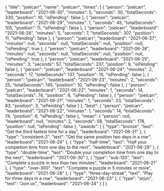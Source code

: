{
  "title": "joelcarr",
  "name": "joelcarr",
  "times": [
    {
      "person": "joelcarr",
      "leaderboard": "2021-06-30",
      "minutes": 5,
      "seconds": 30,
      "totalSeconds": 330,
      "position": 10,
      "isPending": false
    },
    {
      "person": "joelcarr",
      "leaderboard": "2021-06-29",
      "minutes": 1,
      "seconds": 45,
      "totalSeconds": 105,
      "position": 11,
      "isPending": false
    },
    {
      "person": "joelcarr",
      "leaderboard": "2021-06-28",
      "minutes": 5,
      "seconds": 7,
      "totalSeconds": 307,
      "position": 11,
      "isPending": false
    },
    {
      "person": "joelcarr",
      "leaderboard": "2021-06-27",
      "minutes": null,
      "seconds": null,
      "totalSeconds": null,
      "position": null,
      "isPending": true
    },
    {
      "person": "joelcarr",
      "leaderboard": "2021-06-26",
      "minutes": null,
      "seconds": null,
      "totalSeconds": null,
      "position": null,
      "isPending": true
    },
    {
      "person": "joelcarr",
      "leaderboard": "2021-06-25",
      "minutes": 3,
      "seconds": 57,
      "totalSeconds": 237,
      "position": 9,
      "isPending": false
    },
    {
      "person": "joelcarr",
      "leaderboard": "2021-06-24",
      "minutes": 2,
      "seconds": 17,
      "totalSeconds": 137,
      "position": 10,
      "isPending": false
    },
    {
      "person": "joelcarr",
      "leaderboard": "2021-06-23",
      "minutes": 2,
      "seconds": 25,
      "totalSeconds": 145,
      "position": 10,
      "isPending": false
    },
    {
      "person": "joelcarr",
      "leaderboard": "2021-06-22",
      "minutes": 1,
      "seconds": 14,
      "totalSeconds": 74,
      "position": 6,
      "isPending": false
    },
    {
      "person": "joelcarr",
      "leaderboard": "2021-06-21",
      "minutes": 1,
      "seconds": 23,
      "totalSeconds": 83,
      "position": 3,
      "isPending": false
    }
  ],
  "best": {
    "person": "joelcarr",
    "leaderboard": "2021-06-22",
    "minutes": 1,
    "seconds": 14,
    "totalSeconds": 74,
    "position": 6,
    "isPending": false
  },
  "mean": {
    "person": null,
    "leaderboard": null,
    "minutes": 2,
    "seconds": 58,
    "totalSeconds": 178,
    "position": null,
    "isPending": false
  },
  "awards": [
    {
      "type": "bronze",
      "text": "Get the third fastest time for a day",
      "leaderboard": "2021-06-21"
    },
    {
      "type": "consistent-2",
      "text": "Get the same position two days in a row",
      "leaderboard": "2021-06-24"
    },
    {
      "type": "half-time",
      "text": "Half your completion time from one day to the next",
      "leaderboard": "2021-06-29"
    },
    {
      "type": "double-time",
      "text": "Double your completion time from one day to the next",
      "leaderboard": "2021-06-30"
    },
    {
      "type": "sub-120",
      "text": "Complete a puzzle in less than two minutes",
      "leaderboard": "2021-06-21"
    },
    {
      "type": "over-300",
      "text": "Complete a puzzle in 5 minutes or more",
      "leaderboard": "2021-06-28"
    },
    {
      "type": "three-day-streak",
      "text": "Play for three days in a row",
      "leaderboard": "2021-06-23"
    },
    {
      "type": "arjun",
      "text": "Join us",
      "leaderboard": "2021-06-24"
    }
  ]
}